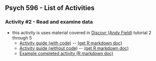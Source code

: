 ## Psych 596 - List of Activities

### Activity #2 - Read and examine data
  - this activity is uses material covered in [Discovr (Andy Field)](https://www.discovr.rocks/discovr/) tutorial 2 through 5
    - [Activity guide (with code)](examine-read/r_docs/examine-read-instructions-w-code.html) -- [(get R markdown doc)](examine-read/r_docs/examine-read-instructions-w-code.Rmd)
    - [Activity guide (without code)](examine-read/r_docs/examine-read-instructions-nocode.html) -- [(get R markdown doc)](examine-read/r_docs/examine-read-instructions-nocode.Rmd)
    - [Example completed activity (R markdown doc)](examine-read/r_docs/examine-read-solutions.Rmd)
  
